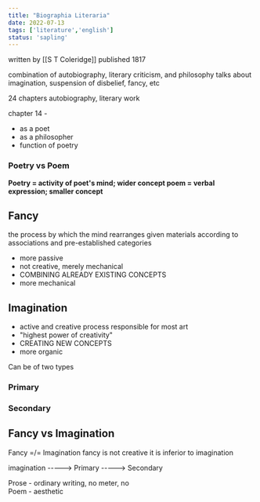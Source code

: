 ```yaml
---
title: "Biographia Literaria"
date: 2022-07-13
tags: ['literature','english']
status: 'sapling'
---
```


written by [[S T Coleridge]]
published 1817

combination of autobiography, literary criticism, and philosophy
talks about imagination, suspension of disbelief, fancy, etc

24 chapters
autobiography, literary work 


chapter 14 - 
- as a poet
- as a philosopher
- function of poetry 

### Poetry vs Poem
**Poetry = activity of poet's mind; wider concept 
poem = verbal expression; smaller concept** 


## Fancy 
the process by which the mind rearranges given materials according to associations and pre-established categories
- more passive
- not creative, merely mechanical
- COMBINING ALREADY EXISTING CONCEPTS
- more mechanical

## Imagination
- active and creative process responsible for most art
- "highest power of creativity"
- CREATING NEW CONCEPTS
- more organic

Can be of two types
### Primary
### Secondary


## Fancy vs Imagination
Fancy =/= Imagination
fancy is not creative
it is inferior to imagination


imagination
    -----> Primary
    -----> Secondary 

Prose - ordinary writing, no meter, no  
Poem - aesthetic 